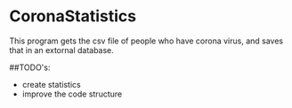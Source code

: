 # CoronaStatistics

This program gets the csv file of people who have corona virus, and saves that in an extornal database.

##TODO's:
* create statistics
* improve the code structure

